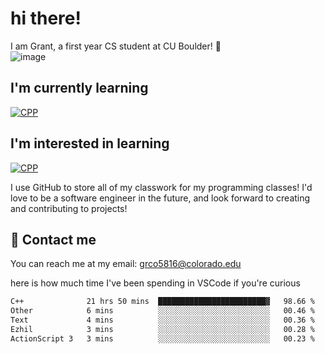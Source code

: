 
# hi there!

I am Grant, a first year CS student at CU Boulder! 👋  
![image](https://assets-sports.thescore.com/football/team/164/logo.png)

## I'm currently learning
[![CPP](https://skillicons.dev/icons?i=cpp)](https://skillicons.dev)
## I'm interested in learning
[![CPP](https://skillicons.dev/icons?i=js,java)](https://skillicons.dev)

I use GitHub to store all of my classwork for my programming classes!
I'd love to be a software engineer in the future, and look forward to creating and contributing to projects!

## 🚀 Contact me
You can reach me at my email: grco5816@colorado.edu  

here is how much time I've been spending in VSCode if you're curious
<!--START_SECTION:waka-->

```txt
C++              21 hrs 50 mins  ████████████████████████▓   98.66 %
Other            6 mins          ░░░░░░░░░░░░░░░░░░░░░░░░░   00.46 %
Text             4 mins          ░░░░░░░░░░░░░░░░░░░░░░░░░   00.36 %
Ezhil            3 mins          ░░░░░░░░░░░░░░░░░░░░░░░░░   00.28 %
ActionScript 3   3 mins          ░░░░░░░░░░░░░░░░░░░░░░░░░   00.23 %
```

<!--END_SECTION:waka-->

<!---
gnestr/gnestr is a ✨ special ✨ repository because its `README.md` (this file) appears on your GitHub profile.
You can click the Preview link to take a look at your changes.
--->
